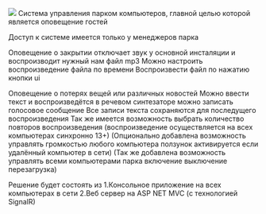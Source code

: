 
![](https://github.com/InTeam7/ParkSoundManagementSystem/blob/Dev/park.gif)
Система управления парком компьютеров, главной целью которой является оповещение гостей 

Доступ к системе имеется только у менеджеров парка 

Оповещение о закрытии отключает звук у основной инсталяции и воспроизводит нужный нам файл mp3
Можно настроить воспроизведение файла по времени
Воспроизвести файл по нажатию кнопки ui

Оповещение о потерях вещей или различных новостей 
Можно ввести текст и воспроизведётся в речевом синтезаторе 
можно записать голосовое сообщение
Все записи текста сохраняются для последущего воспроизведения 
Так же имеется возможность выбрать количество повторов воспроизведения
(воспроизведение осуществляется на всех компьютерах синхронно 13+)
(Опционально добавлена возможность управлять громкостью любого компьютера ползунок активируется если 
удалённый компьютер в сети)
(Так же добавлена возможность управлять всеми компьютерами парка включение выключение перезагрузка)

Решение будет состоять из 
1.Консольное приложение на всех компьютерах в сети 
2.Веб сервер на ASP NET MVC (с технологией SignalR)

